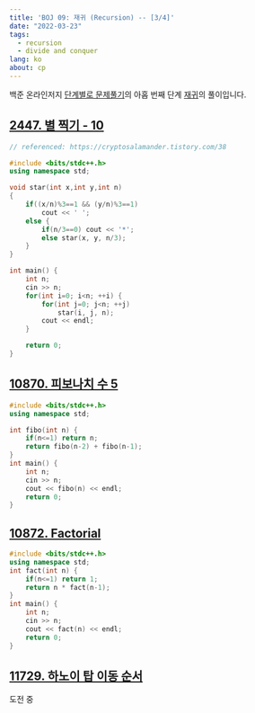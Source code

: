 ```yaml
---
title: 'BOJ 09: 재귀 (Recursion) -- [3/4]'
date: "2022-03-23"
tags: 
  - recursion
  - divide and conquer
lang: ko
about: cp
---
```


백준 온라인저지 [단계별로 문제풀기](https://www.acmicpc.net/step)의 아홉 번째 단계 [재귀](https://www.acmicpc.net/step/19)의 풀이입니다.

## [2447. 별 찍기 - 10](https://www.acmicpc.net/problem/2447)

```cpp
// referenced: https://cryptosalamander.tistory.com/38

#include <bits/stdc++.h>
using namespace std;

void star(int x,int y,int n)
{
	if((x/n)%3==1 && (y/n)%3==1)
		cout << ' ';
	else {
		if(n/3==0) cout << '*';
		else star(x, y, n/3);
	}
}

int main() {
	int n;
	cin >> n;
	for(int i=0; i<n; ++i) {
		for(int j=0; j<n; ++j)
			star(i, j, n);
		cout << endl;
	}

	return 0;
}
```


## [10870. 피보나치 수 5](https://www.acmicpc.net/problem/10870)

```cpp
#include <bits/stdc++.h>
using namespace std;

int fibo(int n) {
	if(n<=1) return n;
	return fibo(n-2) + fibo(n-1);
}
int main() {
	int n;
	cin >> n;
	cout << fibo(n) << endl;
	return 0;
}
```

## [10872. Factorial](https://www.acmicpc.net/problem/10872)

```cpp
#include <bits/stdc++.h>
using namespace std;
int fact(int n) {
	if(n<=1) return 1;
	return n * fact(n-1);
}
int main() {
	int n;
	cin >> n;
	cout << fact(n) << endl;
	return 0;
}
```

## [11729. 하노이 탑 이동 순서](https://www.acmicpc.net/problem/11729) 

도전 중

